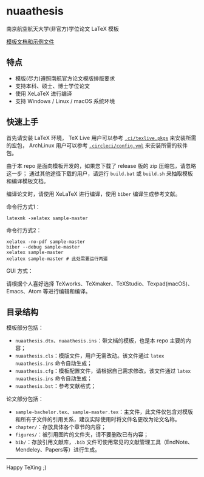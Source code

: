 # nuaathesis

南京航空航天大学(非官方)学位论文 LaTeX 模板

[模板文档和示例文件](https://ci.appveyor.com/project/yzwduck/nuaathesis/build/artifacts)

## 特点

* 模版(尽力)遵照南航官方论文模版排版要求
* 支持本科、硕士、博士学位论文
* 使用 XeLaTeX 进行编译
* 支持 Windows / Linux / macOS 系统环境

## 快速上手

首先请安装 LaTeX 环境，
TeX Live 用户可以参考 [`.ci/texlive.pkgs`](.ci/texlive.pkgs) 来安装所需的宏包，
ArchLinux 用户可以参考 [`.circleci/config.yml`](.circleci/config.yml) 来安装所需的软件包。

由于本 repo 是面向模板开发的，如果您下载了 release 版的 zip 压缩包，请忽略这一步；
通过其他途径下载的用户，请运行 `build.bat` 或 `build.sh` 来抽取模板和编译模板文档。

编译论文时，请使用 XeLaTeX 进行编译，使用 `biber` 编译生成参考文献。

命令行方式1：
```
latexmk -xelatex sample-master
```

命令行方式2：
```
xelatex -no-pdf sample-master
biber --debug sample-master
xelatex sample-master
xelatex sample-master # 此处需要运行两遍
```

GUI 方式：

请根据个人喜好选择 TeXworks、TeXmaker、TeXStudio、Texpad(macOS)、Emacs、Atom 等进行编辑和编译。

## 目录结构

模板部分包括：

- `nuaathesis.dtx`、`nuaathesis.ins`：带文档的模板，也是本 repo 主要的内容；
- `nuaathesis.cls`：模版文件，用户无需改动。该文件通过 `latex nuaathesis.ins` 命令自动生成；
- `nuaathesis.cfg`：模板配置文件，请根据自己需求修改。该文件通过 `latex nuaathesis.ins` 命令自动生成；
- `nuaathesis.bst`：参考文献格式；

论文部分包括：

- `sample-bachelor.tex`、`sample-master.tex`：主文件，此文件仅包含对模版和所有子文件的引用关系，建议实际使用时将文件名更改为论文名称。
- `chapter/`：存放具体各个章节的内容；
- `figures/`：被引用图片的文件夹，请不要删改已有内容；
- `bib/`：存放引用文献库，`.bib` 文件可使用常见的文献管理工具（EndNote、Mendeley、Papers等）进行生成。

---

Happy TeXing ;)
